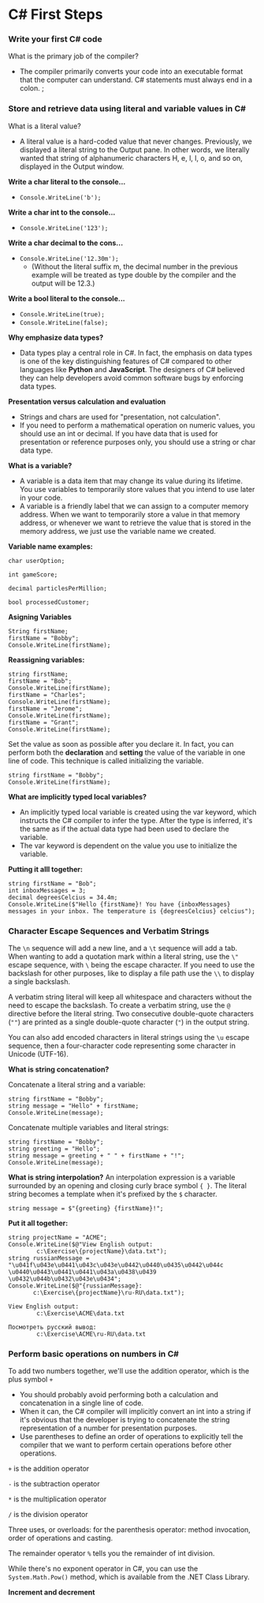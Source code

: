 # C# First Steps
### Write your first C# code
What is the primary job of the compiler?
- The compiler primarily converts your code into an executable format that the computer can understand.
C# statements must always end in a colon. ;
### Store and retrieve data using literal and variable values in C#
What is a literal value?
- A literal value is a hard-coded value that never changes. Previously, we displayed a literal string to the Output pane. In other words, we literally wanted that string of alphanumeric characters H, e, l, l, o, and so on, displayed in the Output window.

**Write a char literal to the console...**
- ```Console.WriteLine('b');```

**Write a char int to the console...**
- ```Console.WriteLine('123');```
 
**Write a char decimal to the cons...**
- ```Console.WriteLine('12.30m');```
  - (Without the literal suffix m, the decimal number in the previous example will be treated as type double by the compiler and the output will be 12.3.)

**Write a bool literal to the console...**
- ```Console.WriteLine(true);```
- ```Console.WriteLine(false);```

**Why emphasize data types?**
- Data types play a central role in C#. In fact, the emphasis on data types is one of the key distinguishing features of C# compared to other languages like **Python** and **JavaScript**. The designers of C# believed they can help developers avoid common software bugs by enforcing data types.

**Presentation versus calculation and evaluation**
- Strings and chars are used for "presentation, not calculation". 
- If you need to perform a mathematical operation on numeric values, you should use an int or decimal. If you have data that is used for presentation or reference purposes only, you should use a string or char data type.

**What is a variable?**
- A variable is a data item that may change its value during its lifetime. You use variables to temporarily store values that you intend to use later in your code. 
- A variable is a friendly label that we can assign to a computer memory address. When we want to temporarily store a value in that memory address, or whenever we want to retrieve the value that is stored in the memory address, we just use the variable name we created.

**Variable name examples:**
```
char userOption;

int gameScore;

decimal particlesPerMillion;

bool processedCustomer;
```

**Asigning Variables**
```
String firstName;
firstName = "Bobby";
Console.WriteLine(firstName);
```
**Reassigning variables:**
```
string firstName;
firstName = "Bob";
Console.WriteLine(firstName);
firstName = "Charles";
Console.WriteLine(firstName);
firstName = "Jerome";
Console.WriteLine(firstName);
firstName = "Grant";
Console.WriteLine(firstName);
```
Set the value as soon as possible after you declare it. In fact, you can perform both the **declaration** and **setting** the value of the variable in one line of code. This technique is called initializing the variable.

```
string firstName = "Bobby";
Console.WriteLine(firstName);
```
**What are implicitly typed local variables?**
- An implicitly typed local variable is created using the var keyword, which instructs the C# compiler to infer the type. After the type is inferred, it's the same as if the actual data type had been used to declare the variable.
- The var keyword is dependent on the value you use to initialize the variable.

**Putting it alll together:**
```
string firstName = "Bob";
int inboxMessages = 3;
decimal degreesCelcius = 34.4m;
Console.WriteLine($"Hello {firstName}! You have {inboxMessages} messages in your inbox. The temperature is {degreesCelcius} celcius");
```
### Character Escape Sequences and Verbatim Strings
The ```\n``` sequence will add a new line, and a ```\t``` sequence will add a tab. When wanting to add a quotation mark within a literal string, use the ```\"``` escape sequence, with ```\``` being the escape character. If you need to use the backslash for other purposes, like to display a file path use the ```\\``` to display a single backslash.

A verbatim string literal will keep all whitespace and characters without the need to escape the backslash. To create a verbatim string, use the ```@``` directive before the literal string. Two consecutive double-quote characters (```""```) are printed as a single double-quote character (```"```) in the output string.

You can also add encoded characters in literal strings using the ```\u``` escape sequence, then a four-character code representing some character in Unicode (UTF-16).

**What is string concatenation?**

Concatenate a literal string and a variable:
```
string firstName = "Bobby";
string message = "Hello" + firstName;
Console.WriteLine(message);
```
Concatenate multiple variables and literal strings:
```
string firstName = "Bobby";
string greeting = "Hello";
string message = greeting + " " + firstName + "!";
Console.WriteLine(message);
```
**What is string interpolation?**
An interpolation expression is a variable surrounded by an opening and closing curly brace symbol ```{ }```. The literal string becomes a template when it's prefixed by the ```$``` character.

```string message = $"{greeting} {firstName}!";```

**Put it all together:**
```
string projectName = "ACME";
Console.WriteLine($@"View English output:
        c:\Exercise\{projectName}\data.txt");
string russianMessage = "\u041f\u043e\u0441\u043c\u043e\u0442\u0440\u0435\u0442\u044c \u0440\u0443\u0441\u0441\u043a\u0438\u0439 \u0432\u044b\u0432\u043e\u0434";
Console.WriteLine($@"{russianMessage}:
       c:\Exercise\{projectName}\ru-RU\data.txt");
```
```
View English output:
		c:\Exercise\ACME\data.txt

Посмотреть русский вывод:
		c:\Exercise\ACME\ru-RU\data.txt
```
### Perform basic operations on numbers in C#
To add two numbers together, we'll use the addition operator, which is the plus symbol ```+```
- You should probably avoid performing both a calculation and concatenation in a single line of code.
- When it can, the C# compiler will implicitly convert an int into a string if it's obvious that the developer is trying to concatenate the string representation of a number for presentation purposes.
- Use parentheses to define an order of operations to explicitly tell the compiler that we want to perform certain operations before other operations.

```+``` is the addition operator

```-``` is the subtraction operator

```*``` is the multiplication operator

```/``` is the division operator

Three uses, or overloads: for the parenthesis operator: method invocation, order of operations and casting.

The remainder operator ```%``` tells you the remainder of int division.

While there's no exponent operator in C#, you can use the ```System.Math.Pow()``` method, which is available from the .NET Class Library.

**Increment and decrement**
